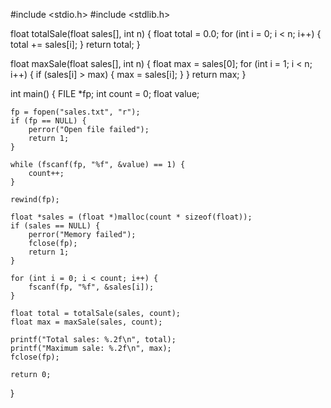 #include <stdio.h>
#include <stdlib.h>

float totalSale(float sales[], int n) {
    float total = 0.0;
    for (int i = 0; i < n; i++) {
        total += sales[i];
    }
    return total;
}

float maxSale(float sales[], int n) {
    float max = sales[0];
    for (int i = 1; i < n; i++) {
        if (sales[i] > max) {
            max = sales[i];
        }
    }
    return max;
}

int main() {
    FILE *fp;
    int count = 0;
    float value;

    fp = fopen("sales.txt", "r");
    if (fp == NULL) {
        perror("Open file failed");
        return 1;
    }

    while (fscanf(fp, "%f", &value) == 1) {
        count++;
    }

    rewind(fp);

    float *sales = (float *)malloc(count * sizeof(float));
    if (sales == NULL) {
        perror("Memory failed");
        fclose(fp);
        return 1;
    }

    for (int i = 0; i < count; i++) {
        fscanf(fp, "%f", &sales[i]);
    }

    float total = totalSale(sales, count);
    float max = maxSale(sales, count);

    printf("Total sales: %.2f\n", total);
    printf("Maximum sale: %.2f\n", max);
    fclose(fp);

    return 0;
}

